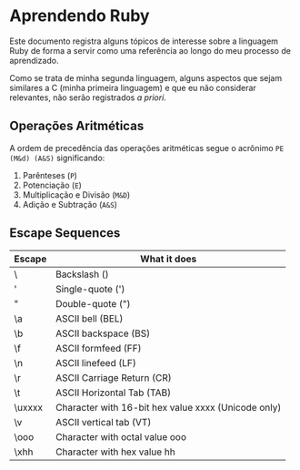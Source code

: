 # Aprendendo Ruby

Este documento registra alguns tópicos de interesse sobre a linguagem Ruby de forma a servir como uma referência ao longo do meu processo de aprendizado.

Como se trata de minha segunda linguagem, alguns aspectos que sejam similares a C (minha primeira linguagem) e que eu não considerar relevantes, não serão registrados *a priori*.

## Operações Aritméticas

A ordem de precedência das operações aritméticas segue o acrônimo `PE (M&d) (A&S)` significando:

1. Parênteses (`P`)
2. Potenciação (`E`)
3. Multiplicação e Divisão (`M&D`)
4. Adição e Subtração (`A&S`)

## Escape Sequences

| Escape  | What it does                                        |
|---------|-----------------------------------------------------|
| \\	     | Backslash ()                                        |
| \'	     | Single-quote (')                                    |
| \"	     | Double-quote (")                                    |
| \a	     | ASCII bell (BEL)                                    |
| \b	     | ASCII backspace (BS)                                |
| \f	     | ASCII formfeed (FF)                                 |
| \n	     | ASCII linefeed (LF)                                 |           
| \r	     | ASCII Carriage Return (CR)                          |       
| \t	     | ASCII Horizontal Tab (TAB)                          |      
| \uxxxx	 | Character with 16-bit hex value xxxx (Unicode only) |
| \v	     | ASCII vertical tab (VT)                             |
| \ooo	   | Character with octal value ooo                      |
| \xhh	   | Character with hex value hh                         |
